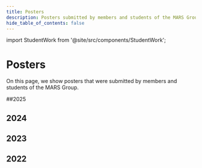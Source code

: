 ```yaml
---
title: Posters
description: Posters submitted by members and students of the MARS Group
hide_table_of_contents: false
---
```

import StudentWork from '@site/src/components/StudentWork';

<!-- StudentWork parameters for a thesis:
  title: The full title of the thesis
  author: The full name of the author
  description: The abstract of the thesis
  semesterYear: The semester and year in which the thesis was submitted (e.g., "ws2023" or "ss2023")
  pathPdf: The path to the PDF file of the poster (/img/student-work/theses/<filename>.pdf)
  pathImage: The path to the PNG file of the poster (/img/student-work/theses/<filename>.png)
-->

# Posters

On this page, we show posters that were submitted by members and students of the MARS Group.

##2025

<div className="text--left">
  <StudentWork
    title="Flexible Simulation Platform for Ant Colonies"
    author="Sebastian Wewer"
    description="An agent-oriented framework for the simulation of ant colonies."
    semesterYear="ss2025"
    pathPdf='/img/student-work/posters/fischer_fw2_poster.pdf'
    pathImage='/img/student-work/posters/fischer_fw2_poster.png'
  />
</div>

<div className="text--left">
  <StudentWork
    title="Agentenbasierte Nachbildung des LKW-Verkehrs im deutschen Straßennetz"
    author="Dennis Fischer"
    description="An agent-based simulation model for truck logistics."
    semesterYear="ss2025"
    pathPdf='/img/student-work/posters/fischer_fw2_poster.pdf'
    pathImage='/img/student-work/posters/fischer_fw2_poster.png'
  />
</div>

<div className="text--left">
  <StudentWork
    title="Towards Scalable Multi-Agent Simulations: Predicting LLM-Agent Responses"
    author="Ersan Baran"
    description="Making human agents more authentic."
    semesterYear="ss2025"
    pathPdf='/img/student-work/posters/baran_fw2_poster.pdf'
    pathImage='/img/student-work/posters/baran_fw2_poster.png'
  />
</div>


## 2024

<div className="text--left">
  <StudentWork
    title="Multi-Agent Reinforcement Learning for Adaptive Wildfire Suppression Strategies"
    author="Leonard Bardtke"
    description="Cooperative firefighting with MADRL."
    semesterYear="ws2024"
    pathPdf='/img/student-work/posters/bardtke_fw2_poster.pdf'
    pathImage='/img/student-work/posters/bardtke_fw2_poster.png'
  />
</div>


<div className="text--left">
  <StudentWork
    title="Deep Reinforcement Learning for Multi-Agent Systems on the Example of Chess"
    author="Helen Haase"
    description="How can chess pieces learn from observation?"
    semesterYear="ss2024"
    pathPdf='/img/student-work/posters/haase_fw2_poster.pdf'
    pathImage='/img/student-work/posters/haase_fw2_poster.png'
  />
</div>


<div className="text--left">
  <StudentWork
    title="Lösungsansätze für das Timetabling Problems mit LLMs"
    author="Bjarne Martensen"
    description="Can LLMs support the generation of timetables?"
    semesterYear="ss2024"
    pathPdf='/img/student-work/posters/martensen_fw2_poster.pdf'
    pathImage='/img/student-work/posters/martensen_fw2_poster.png'
  />
</div>


## 2023

<div className="text--left">
  <StudentWork
    title="Automated Plausibility Check for Bird Observations"
    author="Marina Siebold"
    description="Statistical and ML-based outlier detection for citizen science data."
    semesterYear="ws2023"
    pathPdf='/img/student-work/posters/siebold_fw2_poster.pdf'
    pathImage='/img/student-work/posters/siebold_fw2_poster.png'
  />
</div>

<div className="text--left">
  <StudentWork
    title="Feature Generation for Anomalous Bird Sighting Detection"
    author="Simon Birker"
    description="Generating additional spatio-temporal data items from open data."
    semesterYear="ws2023"
    pathPdf='/img/student-work/posters/birker_fw2_poster.pdf'
    pathImage='/img/student-work/posters/birker_fw2_poster.png'
  />
</div>

<div className="text--left">
  <StudentWork
    title="Drought Detection Methods in Comparison"
    author="Minh Justin Tran"
    description="Comparison of machine learning methods for the identification of droughts in satellite images"
    semesterYear="ws2023"
    pathPdf='/img/student-work/posters/tran_fw2_poster.pdf'
    pathImage='/img/student-work/posters/tran_fw2_poster.png'
  />
</div>

## 2022

<div className="text--left">
  <StudentWork
    title="Modeling Human Behavior in an Artificial Society with MARS"
    author="Nima Ahmady-Moghaddam"
    description="A configurable design for individual and collective behavior of human agents in agent-based models"
    semesterYear="ws2022"
    pathPdf='/img/student-work/posters/ahmady-moghaddam_fw2_poster.pdf'
    pathImage='/img/student-work/posters/ahmady-moghaddam_fw2_poster.png'
  />
</div>
